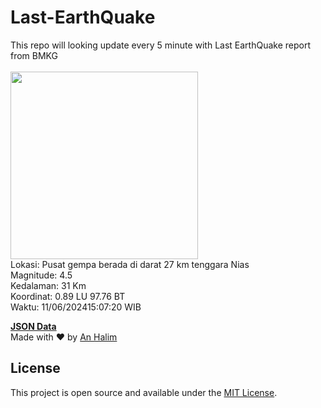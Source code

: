 # Last-EarthQuake
This repo will looking update every 5 minute with Last EarthQuake report from BMKG
<br>
<br>
<img src="https://static.bmkg.go.id/20240611150720.mmi.jpg" width="300"/>
<br>
Lokasi: Pusat gempa berada di darat 27 km tenggara Nias <br>
Magnitude: 4.5 <br>
Kedalaman: 31 Km <br>
Koordinat: 0.89 LU 97.76 BT <br>
Waktu: 11/06/202415:07:20 WIB <br>

<a href="./data/data.json">**JSON Data**</a>
<br>
Made with ❤️ by <a href="https://github.com/an-halim">An Halim</a>
## License

This project is open source and available under the [MIT License](LICENSE).
